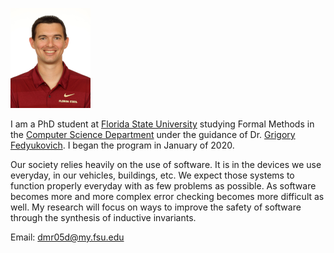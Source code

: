 <!---# Daniel M Riley
--->
![Daniel Riley](Daniel-Riley-scaled.png)

I am a PhD student at [Florida State University](www.fsu.edu) studying Formal Methods in
the [Computer Science Department](www.cs.fsu.edu) under the guidance of Dr. [Grigory Fedyukovich](http://www.cs.fsu.edu/~grigory/). I began the program in January of 2020.

Our society relies heavily on the use of software. It is in the devices we use everyday, in our vehicles, buildings, etc. We expect those systems to function properly everyday with as few problems as possible. As software becomes more and more complex error checking becomes more difficult as well. My research will focus on ways to improve the safety of software through the synthesis of inductive invariants.


Email: dmr05d@my.fsu.edu
